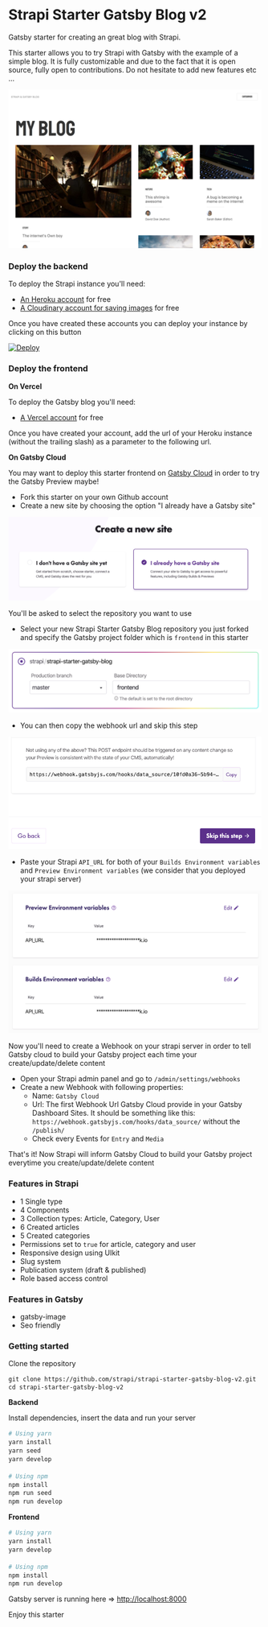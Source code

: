 # Strapi Starter Gatsby Blog v2

Gatsby starter for creating an great blog with Strapi.

This starter allows you to try Strapi with Gatsby with the example of a simple blog. It is fully customizable and due to the fact that it is open source, fully open to contributions. Do not hesitate to add new features etc ...

![screenshot image](/screenshot.png)

### Deploy the backend

To deploy the Strapi instance you'll need:

- [An Heroku account](https://signup.heroku.com/) for free
- [A Cloudinary account for saving images](https://cloudinary.com/users/register/free) for free

Once you have created these accounts you can deploy your instance by clicking on this button

[![Deploy](https://www.herokucdn.com/deploy/button.svg)](https://heroku.com/deploy?template=https://github.com/Mcastres/gatsby-strapi-v2)

### Deploy the frontend

**On Vercel**

To deploy the Gatsby blog you'll need:

  - [A Vercel account](https://vercel.com/dashboard) for free

Once you have created your account, add the url of your Heroku instance (without the trailing slash) as a parameter to the following url.

**On Gatsby Cloud**

You may want to deploy this starter frontend on [Gatsby Cloud](https://www.gatsbyjs.com/dashboard) in order to try the Gatsby Preview maybe!

- Fork this starter on your own Github account
- Create a new site by choosing the option "I already have a Gatsby site"

![Create a New site](/medias/create-a-new-site.png)

You'll be asked to select the repository you want to use

- Select your new Strapi Starter Gatsby Blog repository you just forked and specify the Gatsby project folder which is `frontend` in this starter

![Repository](/medias/repository.png)

- You can then copy the webhook url and skip this step

![Skip step](/medias/skip.png)

- Paste your Strapi `API_URL` for both of your `Builds Environment variables` and `Preview Environment variables` (we consider that you deployed your strapi server)

![Env](/medias/env.png)

Now you'll need to create a Webhook on your strapi server in order to tell Gatsby cloud to build your Gatsby project each time your create/update/delete content

- Open your Strapi admin panel and go to `/admin/settings/webhooks`
- Create a new Webhook with following properties:
  - Name: `Gatsby Cloud`
  - Url: The first Webhook Url Gatsby Cloud provide in your Gatsby Dashboard Sites. It should be something like this: `https://webhook.gatsbyjs.com/hooks/data_source/` without the `/publish/`
  - Check every Events for `Entry` and `Media`

That's it! Now Strapi will inform Gatsby Cloud to build your Gatsby project everytime you create/update/delete content

### Features in Strapi

- 1 Single type
- 4 Components
- 3 Collection types: Article, Category, User
- 6 Created articles
- 5 Created categories
- Permissions set to `true` for article, category and user
- Responsive design using UIkit
- Slug system
- Publication system (draft & published)
- Role based access control

### Features in Gatsby

- gatsby-image
- Seo friendly

### Getting started

Clone the repository

```
git clone https://github.com/strapi/strapi-starter-gatsby-blog-v2.git
cd strapi-starter-gatsby-blog-v2
```

**Backend**

Install dependencies, insert the data and run your server

```bash
# Using yarn
yarn install
yarn seed
yarn develop

# Using npm
npm install
npm run seed
npm run develop
```

**Frontend**

```bash
# Using yarn
yarn install
yarn develop

# Using npm
npm install
npm run develop
```

Gatsby server is running here => [http://localhost:8000](http://localhost:8000)

Enjoy this starter
